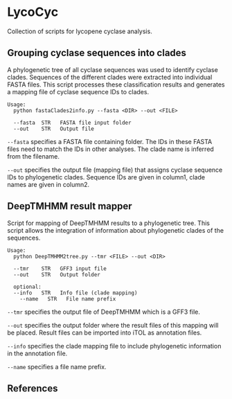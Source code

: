 # LycoCyc
Collection of scripts for lycopene cyclase analysis.


## Grouping cyclase sequences into clades

A phylogenetic tree of all cyclase sequences was used to identify cyclase clades. Sequences of the different clades were extracted into individual FASTA files. This script processes these classification results and generates a mapping file of cyclase sequence IDs to clades.


```
Usage:
  python fastaClades2info.py --fasta <DIR> --out <FILE>
  
  --fasta  STR   FASTA file input folder
  --out    STR   Output file
```

`--fasta` specifies a FASTA file containing folder. The IDs in these FASTA files need to match the IDs in other analyses. The clade name is inferred from the filename.

`--out` specifies the output file (mapping file) that assigns cyclase sequence IDs to phylogenetic clades. Sequence IDs are given in column1, clade names are given in column2.


## DeepTMHMM result mapper

Script for mapping of DeepTMHMM results to a phylogenetic tree. This script allows the integration of information about phylogenetic clades of the sequences.

```
Usage:
  python DeepTMHMM2tree.py --tmr <FILE> --out <DIR>
  
  --tmr    STR   GFF3 input file
  --out    STR   Output folder
  
  optional:
  --info   STR   Info file (clade mapping)
	--name   STR   File name prefix
```

`--tmr` specifies the output file of DeepTMHMM which is a GFF3 file.

`--out` specifies the output folder where the result files of this mapping will be placed. Result files can be imported into iTOL as annotation files.

`--info` specifies the clade mapping file to include phylogenetic information in the annotation file.

`--name` specifies a file name prefix.



## References
